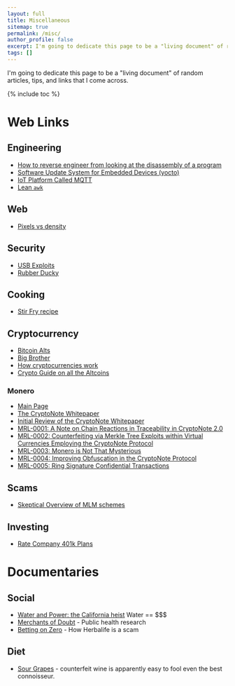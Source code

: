 ```yaml
---
layout: full
title: Miscellaneous
sitemap: true
permalink: /misc/
author_profile: false
excerpt: I'm going to dedicate this page to be a "living document" of random articles, tips, and links that I come across
tags: []
---
```


I'm going to dedicate this page to be a "living document" of random articles, tips, and links that I come across.

{% include toc %}

# Web Links

## Engineering

- [How to reverse engineer from looking at the disassembly of a program](https://beginners.re/RE4B-EN.pdf)
- [Software Update System for Embedded Devices (yocto)](https://github.com/sbabic/swupdate) 
- [IoT Platform Called MQTT](http://mqtt.org/faq)
- [Lean `awk`](https://www.digitalocean.com/community/tutorials/how-to-use-the-awk-language-to-manipulate-text-in-linux)

## Web

- [Pixels vs density](http://teknosrc.com/resolution-vs-pixel-density-in-displays-all-you-need-to-know/)

## Security

- [USB Exploits](https://security.stackexchange.com/questions/102873/how-can-usb-sticks-be-dangerous)
- [Rubber Ducky](http://usbrubberducky.com/#!index.md)

## Cooking

 - [Stir Fry recipe](https://www.lifehacker.com.au/2016/04/make-foolproof-stir-fry-dishes-with-this-simple-formula/)

## Cryptocurrency

 - [Bitcoin Alts](http://www.investopedia.com/tech/6-most-important-cryptocurrencies-other-bitcoin/)
 - [Big Brother](https://www.socialcooling.com/)
 - [How cryptocurrencies work](https://www.youtube.com/watch?time_continue=741&v=bBC-nXj3Ng4)
 - [Crypto Guide on all the Altcoins](https://mycrypto.guide/)
 
### Monero 

 - [Main Page](https://bitcointalk.org/index.php?topic=583449.0)
 - [The CryptoNote Whitepaper](https://cryptonote.org/whitepaper.pdf)
 - [Initial Review of the CryptoNote Whitepaper](http://downloads.getmonero.org/whitepaper_review.pdf)
 - [MRL-0001: A Note on Chain Reactions in Traceability in CryptoNote 2.0](https://lab.getmonero.org/pubs/MRL-0001.pdf)
 - [MRL-0002: Counterfeiting via Merkle Tree Exploits within Virtual Currencies Employing the CryptoNote Protocol](https://lab.getmonero.org/pubs/MRL-0002.pdf)
 - [MRL-0003: Monero is Not That Mysterious](https://lab.getmonero.org/pubs/MRL-0003.pdf)
 - [MRL-0004: Improving Obfuscation in the CryptoNote Protocol](https://lab.getmonero.org/pubs/MRL-0004.pdf)
 - [MRL-0005: Ring Signature Confidential Transactions](https://lab.getmonero.org/pubs/MRL-0005.pdf)

  
## Scams
 - [Skeptical Overview of MLM schemes](http://www.mlmwatch.org/)
  
## Investing
 - [Rate Company 401k Plans](https://www.brightscope.com/ratings/)

# Documentaries

## Social 

 - [Water and Power:  the California heist](http://www.imdb.com/title/tt6290202/)  Water == $$$
 - [Merchants of Doubt](http://www.imdb.com/title/tt3675568/) - Public health research 
 - [Betting on Zero](https://www.netflix.com/title/80108609) - How Herbalife is a scam

## Diet

 - [Sour Grapes](http://www.imdb.com/title/tt5728684/) - counterfeit wine is apparently easy to fool even the best connoisseur.
